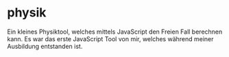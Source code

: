# physik

Ein kleines Physiktool, welches mittels JavaScript den Freien Fall berechnen kann. Es war das erste JavaScript Tool von mir, welches während meiner Ausbildung entstanden ist.

